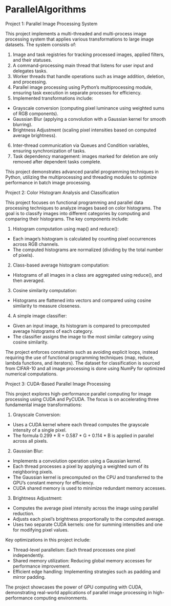 # ParallelAlgorithms

Project 1: Parallel Image Processing System

This project implements a multi-threaded and multi-process image processing system that applies various transformations to large image datasets. The system consists of:

1) Image and task registries for tracking processed images, applied filters, and their statuses.
2) A command-processing main thread that listens for user input and delegates tasks.
3) Worker threads that handle operations such as image addition, deletion, and processing.
4) Parallel image processing using Python’s multiprocessing module, ensuring task execution in separate processes for efficiency.
5) Implemented transformations include:
 - Grayscale conversion (computing pixel luminance using weighted sums of RGB components).
 - Gaussian Blur (applying a convolution with a Gaussian kernel for smooth blurring).
 - Brightness Adjustment (scaling pixel intensities based on computed average brightness).
6) Inter-thread communication via Queues and Condition variables, ensuring synchronization of tasks.
7) Task dependency management: images marked for deletion are only removed after dependent tasks complete.

This project demonstrates advanced parallel programming techniques in Python, utilizing the multiprocessing and threading modules to optimize performance in batch image processing.

Project 2: Color Histogram Analysis and Classification

This project focuses on functional programming and parallel data processing techniques to analyze images based on color histograms. The goal is to classify images into different categories by computing and comparing their histograms. The key components include:

1) Histogram computation using map() and reduce():
 - Each image’s histogram is calculated by counting pixel occurrences across RGB channels.
 - The computed histograms are normalized (dividing by the total number of pixels).
2) Class-based average histogram computation:
 - Histograms of all images in a class are aggregated using reduce(), and then averaged.
3) Cosine similarity computation:
 - Histograms are flattened into vectors and compared using cosine similarity to measure closeness.
4) A simple image classifier:
 - Given an input image, its histogram is compared to precomputed average histograms of each category.
 - The classifier assigns the image to the most similar category using cosine similarity.

The project enforces constraints such as avoiding explicit loops, instead requiring the use of functional programming techniques (map, reduce, lambda functions, and iterators). The dataset for classification is sourced from CIFAR-10 and all image processing is done using NumPy for optimized numerical computations.

Project 3: CUDA-Based Parallel Image Processing

This project explores high-performance parallel computing for image processing using CUDA and PyCUDA. The focus is on accelerating three fundamental image transformations:

1) Grayscale Conversion:
 - Uses a CUDA kernel where each thread computes the grayscale intensity of a single pixel.
 - The formula 0.299 * R + 0.587 * G + 0.114 * B is applied in parallel across all pixels.
2) Gaussian Blur:
 - Implements a convolution operation using a Gaussian kernel.
 - Each thread processes a pixel by applying a weighted sum of its neighboring pixels.
 - The Gaussian kernel is precomputed on the CPU and transferred to the GPU’s constant memory for efficiency.
 - CUDA shared memory is used to minimize redundant memory accesses.
3) Brightness Adjustment:
 - Computes the average pixel intensity across the image using parallel reduction.
 - Adjusts each pixel’s brightness proportionally to the computed average.
 - Uses two separate CUDA kernels: one for summing intensities and one for modifying pixel values.

Key optimizations in this project include:
 - Thread-level parallelism: Each thread processes one pixel independently.
 - Shared memory utilization: Reducing global memory accesses for performance improvement.
 - Efficient edge handling: Implementing strategies such as padding and mirror padding.

The project showcases the power of GPU computing with CUDA, demonstrating real-world applications of parallel image processing in high-performance computing environments.
